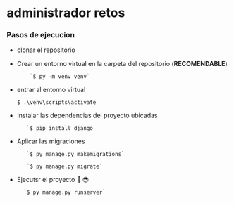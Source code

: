 # administrador retos 

### Pasos de ejecucion

- clonar el repositorio
- Crear un entorno virtual en la carpeta del repositorio (**RECOMENDABLE**) 
 
          `$ py -m venv venv` 
     
- entrar al entorno virtual 
     
     `$ .\venv\scripts\activate`

- Instalar las dependencias del proyecto ubicadas 

         `$ pip install django

- Aplicar las migraciones 
 
         `$ py manage.py makemigrations`

         `$ py manage.py migrate`

- Ejecutsr el proyecto :muscle: :sunglasses: 
 
        `$ py manage.py runserver`
